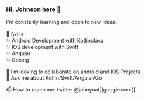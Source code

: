 ### Hi, Johnson here 👋

<!--
**Johnyoat/johnyoat** is a ✨ _special_ ✨ repository because its `README.md` (this file) appears on your GitHub profile.

Here are some ideas to get you started:


- 🔭 I’m currently working on ...
- 🌱 I’m currently learning ...

- 🤔 I’m looking for help with ...
 
📫 How to reach me: twitter @johnyoat
- ⚡ Fun fact: ...
-->

I'm constanly learning and open to new ideas.
<br><br>
🔧 Skills<br>
    ✨ Android Development with Kotlin/Java <br>
    ✨ IOS development with Swift<br>
    ✨ Angular<br>
    ✨ Golang<br>


👯 I’m looking to collaborate on android and IOS Projects<br>
💬 Ask me about Kotlin/Swift/Angular/Go

📫 How to reach me: twitter @johnyoat[(google.com)]
